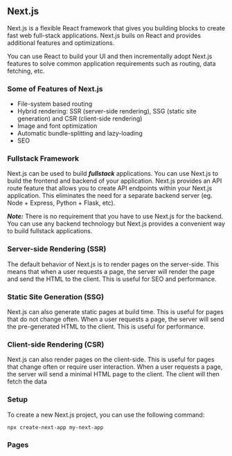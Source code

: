## Next.js 

Next.js is a flexible React framework that gives you building blocks to create fast web
full-stack applications. Next.js buils on React and provides additional features and optimizations. 

You can use React to build your UI and then incrementally adopt Next.js features
to solve common application requirements such as routing, data fetching, etc.

### Some of Features of Next.js

- File-system based routing
- Hybrid rendering: SSR (server-side rendering), SSG (static site generation) and CSR (client-side rendering)
- Image and font optimization
- Automatic bundle-splitting and lazy-loading
- SEO

### Fullstack Framework

Next.js can be used to build ***fullstack*** applications. You can use Next.js to build the frontend 
and backend of your application. Next.js provides an API route feature that allows you to create API endpoints
within your Next.js application. This eliminates the need for a separate backend server 
(eg. Node + Express, Python + Flask, etc).

***Note:*** There is no requirement that you have to use Next.js for the backend. You can use any backend technology
but Next.js provides a convenient way to build fullstack applications.

### Server-side Rendering (SSR)

The default behavior of Next.js is to render pages on the server-side. This means that when a user requests a page,
the server will render the page and send the HTML to the client. This is useful for SEO and performance.

### Static Site Generation (SSG)

Next.js can also generate static pages at build time. This is useful for pages that do not change often. 
When a user requests a page, the server will send the pre-generated HTML to the client. This is useful for performance.

### Client-side Rendering (CSR)

Next.js can also render pages on the client-side. This is useful for pages that change often or require user interaction.
When a user requests a page, the server will send a minimal HTML page to the client. The client will then fetch the data

### Setup

To create a new Next.js project, you can use the following command:

```bash
npx create-next-app my-next-app
```

### Pages


